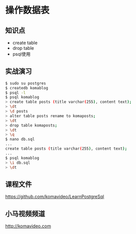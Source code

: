 操作数据表
=========

## 知识点

* create table
* drop table
* psql使用

## 实战演习

~~~bash
$ sudo su postgres
$ createdb komablog
$ psql -l
$ psql komablog
> create table posts (title varchar(255), content text);
> \dt
> \d posts
> alter table posts rename to komaposts;
> \dt
> drop table komaposts;
> \dt
> \q
$ nano db.sql
...
create table posts (title varchar(255), content text);
...
$ psql komablog
> \i db.sql
> \dt
~~~

## 课程文件

https://github.com/komavideo/LearnPostgreSql

## 小马视频频道

http://komavideo.com

